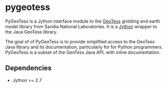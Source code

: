 # pygeotess

PyGeoTess is a Jython interface module to the
[GeoTess](http://www.sandia.gov/geotess) gridding and earth model library from
Sandia National Laboratories.  It is a [Jython](http://jython.org) wrapper to
the Java GeoTess library.

The goal of of PyGeoTess is to provide simplified access to the GeoTess Java
library and its documentation, particularly for for Python programmers.
PyGeoTess is a subset of the GeoTess Java API, with inline documentation.



## Dependencies

* Jython >= 2.7
